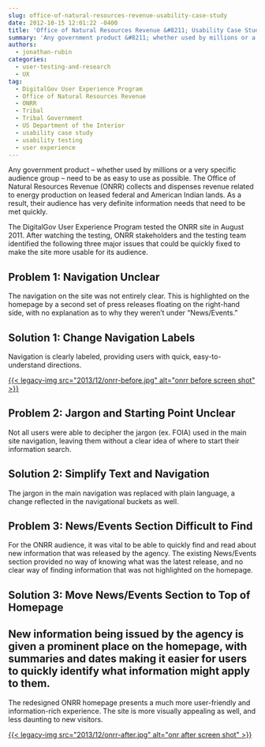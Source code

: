 ```yaml
---
slug: office-of-natural-resources-revenue-usability-case-study
date: 2012-10-15 12:01:22 -0400
title: 'Office of Natural Resources Revenue &#8211; Usability Case Study'
summary: 'Any government product &#8211; whether used by millions or a very specific audience group &#8211; need to be as easy to use as possible. The Office of Natural Resources Revenue (ONRR) collects and dispenses revenue related to energy production on leased federal and American Indian lands. As a result, their audience has very definite information'
authors:
  - jonathan-rubin
categories:
  - user-testing-and-research
  - UX
tag:
  - DigitalGov User Experience Program
  - Office of Natural Resources Revenue
  - ONRR
  - Tribal
  - Tribal Government
  - US Department of the Interior
  - usability case study
  - usability testing
  - user experience
---
```


Any government product &#8211; whether used by millions or a very specific audience group &#8211; need to be as easy to use as possible. The Office of Natural Resources Revenue (ONRR) collects and dispenses revenue related to energy production on leased federal and American Indian lands. As a result, their audience has very definite information needs that need to be met quickly.

The DigitalGov User Experience Program tested the ONRR site in August 2011. After watching the testing, ONRR stakeholders and the testing team identified the following three major issues that could be quickly fixed to make the site more usable for its audience.

## Problem 1: Navigation Unclear

The navigation on the site was not entirely clear. This is highlighted on the homepage by a second set of press releases floating on the right-hand side, with no explanation as to why they weren&#8217;t under “News/Events.”

## Solution 1: Change Navigation Labels

Navigation is clearly labeled, providing users with quick, easy-to-understand directions.

[{{< legacy-img src="2013/12/onrr-before.jpg" alt="onrr before screen shot" >}}](https://s3.amazonaws.com/sitesusa/wp-content/uploads/sites/212/2013/12/onrr-before.jpg)

## Problem 2: Jargon and Starting Point Unclear

Not all users were able to decipher the jargon (ex. FOIA) used in the main site navigation, leaving them without a clear idea of where to start their information search.

## Solution 2: Simplify Text and Navigation

The jargon in the main navigation was replaced with plain language, a change reflected in the navigational buckets as well.

## Problem 3: News/Events Section Difficult to Find

For the ONRR audience, it was vital to be able to quickly find and read about new information that was released by the agency. The existing News/Events section provided no way of knowing what was the latest release, and no clear way of finding information that was not highlighted on the homepage.

## Solution 3: Move News/Events Section to Top of Homepage

## New information being issued by the agency is given a prominent place on the homepage, with summaries and dates making it easier for users to quickly identify what information might apply to them.

The redesigned ONRR homepage presents a much more user-friendly and information-rich experience. The site is more visually appealing as well, and less daunting to new visitors.

[{{< legacy-img src="2013/12/onrr-after.jpg" alt="onr after screen shot" >}}](https://s3.amazonaws.com/sitesusa/wp-content/uploads/sites/212/2013/12/onrr-after.jpg)